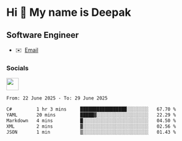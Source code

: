 Hi 👋 My name is Deepak
=======================

Software Engineer
-----------------
* ✉️  [Email](mailto:kumar.neu19@gmail.com)


### Socials

<p align="left"><a href="https://www.linkedin.com/in/deepak94kumar" target="_blank" rel="noreferrer"><img src="https://raw.githubusercontent.com/danielcranney/readme-generator/main/public/icons/socials/linkedin.svg" width="32" height="32" /></a></p>

<!--START_SECTION:waka-->

```txt
From: 22 June 2025 - To: 29 June 2025

C#         1 hr 3 mins     █████████████████░░░░░░░░   67.70 %
YAML       20 mins         █████▓░░░░░░░░░░░░░░░░░░░   22.29 %
Markdown   4 mins          █░░░░░░░░░░░░░░░░░░░░░░░░   04.50 %
XML        2 mins          ▓░░░░░░░░░░░░░░░░░░░░░░░░   02.56 %
JSON       1 min           ▒░░░░░░░░░░░░░░░░░░░░░░░░   01.43 %
```

<!--END_SECTION:waka-->

